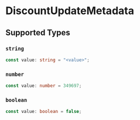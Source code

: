 # DiscountUpdateMetadata


## Supported Types

### `string`

```typescript
const value: string = "<value>";
```

### `number`

```typescript
const value: number = 349697;
```

### `boolean`

```typescript
const value: boolean = false;
```


